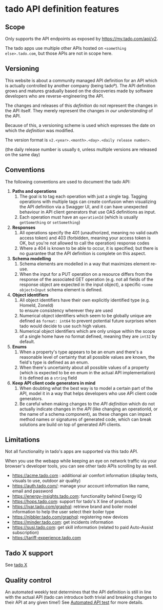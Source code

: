 # tado API definition features

## Scope
Only supports the API endpoints as exposed by https://my.tado.com/api/v2.

The tado apps use multiple other APIs hosted on `<something else>.tado.com`, but those APIs are not in scope here.

## Versioning
This website is about a community managed API definition for an API which is
actually controlled by another company (being tado&ordm;).
The API definition grows and matures gradually based on the discoveries made by
software developers who are reverse-engineering the API.

The changes and releases of this *definition* do not represent the changes
in the API itself.
They merely represent the changes in *our understanding* of the API.

Because of this, a versioning scheme is used which expresses the date
on which the *definition* was modified.

The version format is `v2.<year>.<month>.<day>.<daily release number>`.

(the daily release number is usually `0`, unless multiple versions are released on the same day)

## Conventions

The following conventions are used to document the tado API:

1. **Paths and operations**
   1. The goal is to tag each operation with just a single tag. 
      Tagging operations with multiple tags can create confusion when visualizing the API definition via a Swagger UI,
      and it can have unexpected behaviour in API client generators that use OAS definitions as input.
   2. Each operation must have an `operationId` (which is usually `getSomething` or `setSomething`)
2. **Responses**
   1. All operations specify the 401 (unauthorized, meaning no valid oauth access token) and
      403 (forbidden, meaning your access token is OK, but you're not allowed to call the operation) response codes
   2. Where a 404 is known to be able to occur, it is specified; but there is no guarantee that the
      API definition is complete on this aspect.
3. **Schema modelling**
   1. Schema elements are modelled in a way that maximizes element re-use.
   2. When the input for a PUT operation on a resource differs from the response of the associated GET operation
      (e.g. not all fields of the response object are expected in the input object), 
      a specific `<some object>Input` schema element is defined. 
4. **Object identifiers**
   1. All object identifiers have their own explicitly identified type (e.g. HomeId, ZoneId)  
      to ensure consistency wherever they are used
   2. Numerical object identifiers which seem to be globally unique are defined as `format: int64`
      to prevent potential future surprises when tado would decide to use such high values.
   3. Numerical object identifiers which are only unique within the scope of a single home
      have no format defined, meaning they are `int32` by default.
5. **Enums**
   1. When a property's type appears to be an enum and there's a reasonable level of certainty that all possible values are known, 
      the field's type is defined as an enum.
   2. When there's uncertainty about all possible values of a property  
      (which is expected to be en enum in the actual API implementation)
      it is defined as a `string` field
6. **Keep API client code generators in mind** 
   1. When doubting what the best way is to model a certain part of the API, model it in a way that helps
      developers who use API client code generators.
   2. Be careful when making changes to the *API definition* which do not actually indicate changes in the *API*
      (like changing an operationId, or the name of a schema component), 
      as these changes can impact method names or signatures of generated code, which can break solutions are build
      on top of generated API clients.
   
## Limitations
Not all functionality in tado's apps are supported via this tado API.

When you use the webapp while keeping an eye on network traffic via your browser's
developer tools, you can see other tado APIs scrolling by as well.

* https://acme.tado.com : additional air comfort information (display texts, visuals to use, outdoor air quality)
* https://auth.tado.com/: manage your account information like name, email and password
* https://energy-insights.tado.com: functionality behind Energy IQ
* https://hops.tado.com: support for tado's X line of products
* https://ivar.tado.com/graphql: retrieve brand and boiler model information to help the user select their boiler type
* https://nibbler.tado.com/graphql: registering new devices
* https://minder.tado.com: get incidents information
* https://susi.tado.com: get skill information (related to paid Auto-Assist subscription)
* https://tariff-experience.tado.com

## Tado X support

See [tado X](tado-xmd)

## Quality control

An automated weekly test determines that the API definition is still in line with the actual API
(tado can introduce both trivial and breaking changes to their API at any given time!)
See [Automated API test](api-test.html) for more details.



